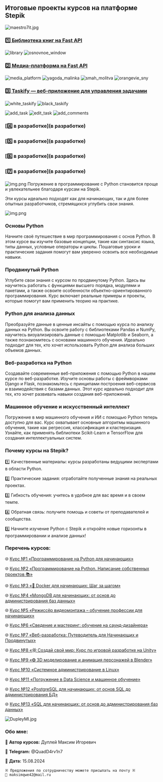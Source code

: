 ## Итоговые проекты курсов на платформе Stepik

![maestro7it.jpg](img/maestro7it.jpg)

### [1️⃣ Библиотека книг на Fast API](https://github.com/QuadDarv1ne/stepik_projects/tree/master/fast_api_library)

![library](img/library/library.png)
![osnovnoe_window](img/library/osnovnoe_window.png)

### [2️⃣ Медиа-платформа на Fast API](https://github.com/QuadDarv1ne/stepik_projects/tree/master/fast_api_media_platform)

![media_platform](img/media_platform/media_platform.png)
![yagoda_malinka](img/media_platform/yagoda_malinka.png)
![smah_molitva](img/media_platform/smah_molitva.png)
![orangevie_sny](img/media_platform/orangevie_sny.png)

### [3️⃣ Taskify — веб-приложение для управления задачами](https://github.com/QuadDarv1ne/stepik_projects/tree/master/taskify)

![white_taskify](img/taskify/white_taskify.png)
![black_taskify](img/taskify/black_taskify.png)

![add_task](img/taskify/add_task.png)
![edit_task](img/taskify/edit_task.png)
![add_comments](img/taskify/add_comments.png)

### [4️⃣ в разработке](в разработке)


### [5️⃣ в разработке](в разработке)


### [6️⃣ в разработке](в разработке)


### [7️⃣ в разработке](в разработке)


![img.png](img/stepik.png)
Погружение в программирование с Python становится проще и увлекательнее благодаря курсам на Stepik.

Эти курсы идеально подходят как для начинающих, так и для более опытных разработчиков, стремящихся углубить свои знания.

![img.png](img/osnovy_programming.png)
### Основы Python
Начните своё путешествие в мир программирования с основ Python.
В этом курсе вы изучите базовые концепции, такие как синтаксис языка, типы данных, условные операторы и циклы. Пошаговые уроки и практические задания помогут вам уверенно освоить все необходимые навыки.

### Продвинутый Python
Углубите свои знания с курсом по продвинутому Python.
Здесь вы научитесь работать с функциями высшего порядка, модулями и пакетами, а также освоите особенности объектно-ориентированного программирования. Курс включает реальные примеры и проекты, которые помогут вам применить теорию на практике.

### Python для анализа данных
Преобразуйте данные в ценные инсайты с помощью курса по анализу данных на Python.
Вы освоите работу с библиотеками Pandas и NumPy, научитесь визуализировать данные с помощью Matplotlib и Seaborn, а также познакомитесь с основами машинного обучения.
Идеально подходит для тех, кто хочет использовать Python для анализа больших объемов данных.

### Веб-разработка на Python
Создавайте современные веб-приложения с помощью Python в нашем курсе по веб-разработке.
Изучите основы работы с фреймворками Django и Flask, познакомьтесь с принципами построения веб-сервисов и взаимодействия с базами данных. Этот курс идеально подходит для тех, кто хочет развивать навыки создания веб-приложений.

### Машинное обучение и искусственный интеллект
Погружение в мир машинного обучения и ИИ с помощью Python теперь доступно для вас.
Курс охватывает основные алгоритмы машинного обучения, такие как регрессия, классификация и кластеризация. Узнайте, как применять библиотеки Scikit-Learn и TensorFlow для создания интеллектуальных систем.

### Почему курсы на Stepik?
1️⃣ Качественные материалы: курсы разработаны ведущими экспертами в области Python.

2️⃣ Практические задания: отработайте полученные знания на реальных проектах.

3️⃣ Гибкость обучения: учитесь в удобное для вас время и в своем темпе.

4️⃣ Обратная связь: получите помощь и советы от преподавателей и сообщества.

5️⃣ Начните изучение Python с Stepik и откройте новые горизонты в программировании и анализе данных!

### Перечень курсов:
🌐 [Курс №1 «Программирование на Python для начинающих»](https://stepik.org/a/178774)

🌐 [Курс №2 «Программирование на Python. Написание собственных проектов 📚»](https://stepik.org/a/179035)

🌐 [Курс №3 «🐳 Docker для начинающих: Шаг за шагом»](https://stepik.org/a/205094)

🌐 [Курс №4 «MongoDB для начинающих: от основ до администрирования баз данных»](https://stepik.org/course/206417/promo)

🌐 [Курс №5 «Режиссёр видеомонтажа – обучение профессии для начинающих»](https://stepik.org/course/208571/promo)

🌐 [Курс №6 «Сведение и мастеринг: обучение на саунд-дизайнера»](https://stepik.org/course/208599/promo)

🌐 [Курс №7 «Веб-разработка: Путеводитель для Начинающих и Продвинутых»](https://stepik.org/course/211166/promo)

🌐 [Курс №8 «𖡹 Создай свой мир: Курс по игровой разработке на Unity»](https://stepik.org/course/189434/promo)

🌐 [Курс №9 «❂ 3D моделирование и анимация персонажей в Blender»](https://stepik.org/a/189418)

🌐 [Курс №10 «Системное администрирование в Linux»](https://stepik.org/a/207061)

🌐 [Курс №11 «Погружение в Data Science и машинное обучение»](https://stepik.org/a/205756)

🌐 [Курс №12 «PostgreSQL для начинающих: от основ SQL до администрирования БД»](https://stepik.org/a/206413)

🌐 [Курс №13 «SQL для начинающих: от основ до администрирования баз данных»](https://stepik.org/course/210134/promo)

![DupleyMI.jpg](img/DupleyMI.jpg)

### Обо мне:

💼 **Автор курсов:** Дуплей Максим Игоревич

📲 **Telegram:** @QuadD4rv1n7

📅 **Дата:** 15.08.2024

```
※ Предложения по сотрудничеству можете присылать на почту ※
📧 maksimqwe42@mail.ru
```
